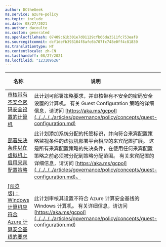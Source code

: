 ```yaml
---
author: DCtheGeek
ms.service: azure-policy
ms.topic: include
ms.date: 08/27/2021
ms.author: dacoulte
ms.custom: generated
ms.openlocfilehash: 07409c61b301e7d01129cfb66da3511fc753eaf8
ms.sourcegitcommit: dcf1defb393104f8afc6b707fc748e0ff4c81830
ms.translationtype: HT
ms.contentlocale: zh-CN
ms.lasthandoff: 08/27/2021
ms.locfileid: "123109626"
---
```

|名称 |说明 |策略 |版本 |
|---|---|---|---|
|[审核带有不安全密码安全设置的计算机](https://github.com/Azure/azure-policy/blob/master/built-in-policies/policySetDefinitions/Guest%20Configuration/GuestConfiguration_WindowsPasswordSettingsAINE.json) |此计划可部署策略要求，并审核带有不安全的密码安全设置的计算机。 有关 Guest Configuration 策略的详细信息，请访问 [https://aka.ms/gcpol](../../../../articles/governance/policy/concepts/guest-configuration.md) |9 |1.0.0 |
|[部署先决条件以在虚拟机上启用来宾配置策略](https://github.com/Azure/azure-policy/blob/master/built-in-policies/policySetDefinitions/Guest%20Configuration/GuestConfiguration_Prerequisites.json) |此计划添加系统分配的托管标识，并向符合来宾配置策略监视条件的虚拟机部署平台相应的来宾配置扩展。 这是所有来宾配置策略的先决条件，在使用任何来宾配置策略之前必须被分配到策略分配范围。 有关来宾配置的详细信息，请访问 [https://aka.ms/gcpol](../../../../articles/governance/policy/concepts/guest-configuration.md)。 |4 |1.0.0 |
|[\[预览版\]：Windows 计算机应符合 Azure 计算安全基线的要求](https://github.com/Azure/azure-policy/blob/master/built-in-policies/policySetDefinitions/Guest%20Configuration/GuestConfiguration_AzureBaseline.json) |此计划审核其设置不符合 Azure 计算安全基线的 Windows 计算机。 有关详细信息，请访问 [https://aka.ms/gcpol](../../../../articles/governance/policy/concepts/guest-configuration.md) |29 |2.0.1-preview |